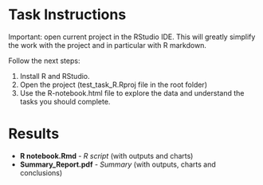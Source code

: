 # Task Instructions

Important: open current project in the RStudio IDE. 
This will greatly simplify the work with the project and in particular with R markdown.

Follow the next steps:
1. Install R and RStudio.
2. Open the project (test_task_R.Rproj file in the root folder)
3. Use the R-notebook.html file to explore the data and understand the tasks you should complete.

# Results
- **R notebook.Rmd** - *R script* (with outputs and charts)
- **Summary_Report.pdf** - *Summary* (with outputs, charts and conclusions)
